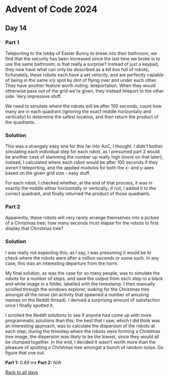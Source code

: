 # Advent of Code 2024
## Day 14
### Part 1
Teleporting to the lobby of Easter Bunny to break into their bathroom, we find that the security has been increased since the last time we broke in to use the same bathroom; is that really a surprise? Instead of just a keypad, they now have what can only be described as a kill box full of robots; fortunately, these robots each have a set velocity, and are perfectly capable of being in the same x/y spot by dint of flying over and under each other. They have another feature worth noting: teleportation. When they would otherwise pass out of the grid we're given, they instead teleport to the other side. Very impressive stuff.  

We need to simulate where the robots will be after 100 seconds, count how many are in each quadrant (ignoring the exact middle horizontally and vertically) to determine the safest location, and then return the product of the quadrants.
### Solution
This was a strangely easy one for this far into AoC, I thought. I didn't bother simulating each individual step for each robot, as I presumed part 2 would be another case of slamming the number up really high (more on that later); instead, I calculated where each robot would be after 100 seconds if they *weren't* teleporting, and the applied modulos for both the x- and y-axes based on the given grid size - easy stuff.  

For each robot, I checked whether, at the end of that process, it was in exactly the middle either horizontally or vertically; if not, I added it to the correct quadrant, and finally returned the product of those quadrants.
### Part 2
Apparently, these robots will very rarely arrange themselves into a picture of a Christmas tree; how many seconds must elapse for the robots to first display that Christmas tree?
### Solution
I was really not expecting this; as I say, I was presuming it would be to check where the robots were after a million seconds or some such. In any case, this was an interesting departure from the norm.  

My final solution, as was the case for so many people, was to simulate the robots for a number of steps, and save the output from each step ro a black and white image in a folder, labelled with the timestamp. I then manually scrolled through the windows explorer, looking for the Christmas tree amongst all the noise (an activity that spawned a number of amusing memes on the Reddit thread). I derived a surprising amount of satisfaction once I finally spotted it.  

I scrolled the Reddit solutions to see if anyone had come up with more programmatic solutions than this; the best that I saw, which I did think was an interesting approach, was to calculate the dispersion of the robots at each step; during the timestep where the robots were forming a Christmas tree image, the dispersion was likely to be the lowest, since they would all be clumped together. In the end, I decided it wasn't worth more than the pleasure of spotting a Christmas tree amongst a bunch of random noise. Go figure that one out.  

**Part 1:** *0.89 ms*
**Part 2:** *N/A*  

[Back to all days](/2024)